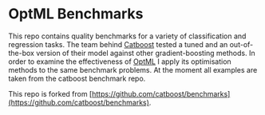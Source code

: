 # OptML Benchmarks

This repo contains quality benchmarks for a variety of classification and regression tasks. The team behind [Catboost](https://github.com/catboost/catboost) tested a tuned and an out-of-the-box version of their model against other gradient-boosting methods. In order to examine the effectiveness of [OptML](https://github.com/johannespetrat/OptML) I apply its optimisation methods to the same benchmark problems. At the moment all examples are taken from the catboost benchmark repo.


This repo is forked from [https://github.com/catboost/benchmarks](https://github.com/catboost/benchmarks).